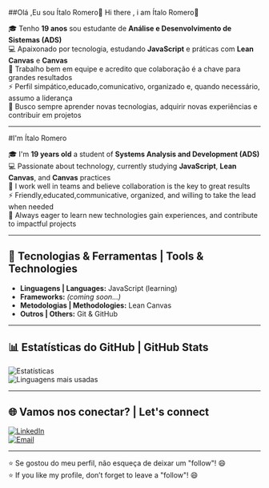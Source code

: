 ##Olá ,Eu sou Ítalo Romero👋
Hi there , i am Ítalo Romero👋


🎓 Tenho **19 anos**  sou estudante de **Análise e Desenvolvimento de Sistemas (ADS)**  
💻 Apaixonado por tecnologia, estudando **JavaScript** e práticas com **Lean Canvas** e **Canvas**  
🤝 Trabalho bem em equipe e acredito que colaboração é a chave para grandes resultados  
⚡ Perfil simpático,educado,comunicativo, organizado e, quando necessário, assumo a liderança  
🚀 Busco sempre aprender novas tecnologias, adquirir novas experiências e contribuir em projetos  

---

#I'm Ítalo Romero  

🎓 I'm **19 years old**  a student of **Systems Analysis and Development (ADS)**  
💻 Passionate about technology, currently studying **JavaScript**, **Lean Canvas**, and **Canvas** practices  
🤝 I work well in teams and believe collaboration is the key to great results  
⚡ Friendly,educated,communicative, organized, and willing to take the lead when needed  
🚀 Always eager to learn new technologies gain experiences, and contribute to impactful projects  

---

## 🔧 Tecnologias & Ferramentas | Tools & Technologies  
- **Linguagens | Languages:** JavaScript (learning)  
- **Frameworks:** *(coming soon...)*  
- **Metodologias | Methodologies:** Lean Canvas  
- **Outros | Others:** Git & GitHub  

---

## 📊 Estatísticas do GitHub | GitHub Stats  
![Estatísticas](https://github-readme-stats.vercel.app/api?username=Italorsm&show_icons=true&theme=dracula)  
![Linguagens mais usadas](https://github-readme-stats.vercel.app/api/top-langs/?username=Italorsm&layout=compact&theme=dracula)  

---

## 🌐 Vamos nos conectar? | Let's connect  
[![LinkedIn](https://img.shields.io/badge/LinkedIn-0077B5?style=for-the-badge&logo=linkedin&logoColor=white)](SEU_LINKEDIN)  
[![Email](https://img.shields.io/badge/Email-D14836?style=for-the-badge&logo=gmail&logoColor=white)](mailto:SEUEMAIL@EXEMPLO.COM)  

---
⭐ Se gostou do meu perfil, não esqueça de deixar um "follow"! 😄  
⭐ If you like my profile, don’t forget to leave a "follow"! 😄
